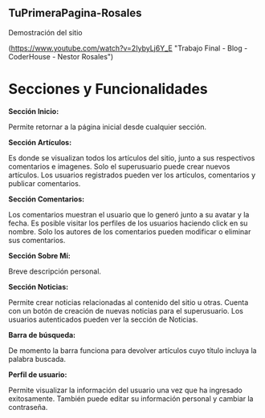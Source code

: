 ## TuPrimeraPagina-Rosales

Demostración del sitio

(https://www.youtube.com/watch?v=2IybyLj6Y_E "Trabajo Final - Blog - CoderHouse - Nestor Rosales")

# Secciones y Funcionalidades

**Sección Inicio:**

Permite retornar a la página inicial desde cualquier sección.

**Sección Artículos:**

Es donde se visualizan todos los artículos del sitio, junto a sus respectivos comentarios e imagenes.
Solo el superusuario puede crear nuevos artículos. Los usuarios registrados pueden ver los artículos, comentarios y publicar comentarios.

**Sección Comentarios:**

Los comentarios muestran el usuario que lo generó junto a su avatar y la fecha. Es posible visitar
los perfiles de los usuarios haciendo click en su nombre. Solo los autores de los comentarios pueden
modificar o eliminar sus comentarios.

**Sección Sobre Mí:**

Breve descripción personal.

**Sección Noticias:**

Permite crear noticias relacionadas al contenido del sitio u otras. Cuenta con un botón de creación de nuevas noticias para el superusuario. Los usuarios autenticados pueden ver la sección de Noticias.

**Barra de búsqueda:**

De momento la barra funciona para devolver artículos cuyo título incluya la palabra buscada.

**Perfil de usuario:**

Permite visualizar la información del usuario una vez que ha ingresado exitosamente.
También puede editar su información personal y cambiar la contraseña.
